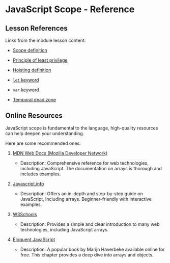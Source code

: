 # JavaScript Scope - Reference

## Lesson References 

Links from the module lesson content:

- [Scope definition](https://developer.mozilla.org/en-US/docs/Glossary/Scope)

- [Principle of least privilege](https://en.wikipedia.org/wiki/Principle_of_least_privilege)

- [Hoisting definition](https://developer.mozilla.org/en-US/docs/Glossary/Hoisting)

- [`let` keyword](https://developer.mozilla.org/en-US/docs/Web/JavaScript/Reference/Statements/let)

- [`var` keyword](https://developer.mozilla.org/en-US/docs/Web/JavaScript/Reference/Statements/var)

- [Temporal dead zone](https://developer.mozilla.org/en-US/docs/Web/JavaScript/Reference/Statements/let#temporal_dead_zone_tdz)

## Online Resources

JavaScript scope is fundamental to the language, high-quality resources can help deepen your understanding.

Here are some recommended ones:

1. [MDN Web Docs (Mozilla Developer Network)](https://developer.mozilla.org/en-US/docs/Web/JavaScript/Reference/Global_Objects/Array)
   - Description: Comprehensive reference for web technologies, including JavaScript. The documentation on arrays is thorough and includes examples.

2. [Javascript.info](https://javascript.info/array)
   - Description: Offers an in-depth and step-by-step guide on JavaScript, including arrays. Beginner-friendly with interactive examples.

3. [W3Schools](https://www.w3schools.com/js/js_arrays.asp)
   - Description: Provides a simple and clear introduction to many web technologies, including JavaScript arrays.

4. [Eloquent JavaScript](https://eloquentjavascript.net/04_data.html)
   - Description: A popular book by Marijn Haverbeke available online for free. This chapter provides a deep dive into arrays and objects.
